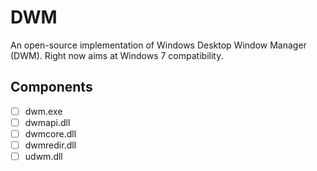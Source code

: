 # DWM

An open-source implementation of Windows Desktop Window Manager (DWM). Right now aims at Windows 7 compatibility. 

## Components

- [ ] dwm.exe
- [ ] dwmapi.dll
- [ ] dwmcore.dll
- [ ] dwmredir.dll
- [ ] udwm.dll
